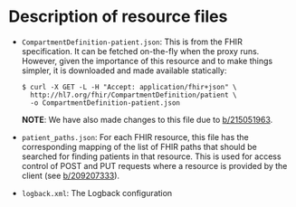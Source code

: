 # Description of resource files

- `CompartmentDefinition-patient.json`: This is from the FHIR specification. It
  can be fetched on-the-fly when the proxy runs. However, given the importance
  of this resource and to make things simpler, it is downloaded and made
  available statically:

  ```shell
  $ curl -X GET -L -H "Accept: application/fhir+json" \
    http://hl7.org/fhir/CompartmentDefinition/patient \
    -o CompartmentDefinition-patient.json
  ```
  **NOTE**: We have also made changes to this file due to
  [b/215051963](b/215051963).

- `patient_paths.json`: For each FHIR resource, this file has the corresponding
  mapping of the list of FHIR paths that should be searched for finding
  patients in that resource. This is used for access control of POST and PUT
  requests where a resource is provided by the client
  (see [b/209207333](b/209207333)).

- `logback.xml`: The Logback configuration
